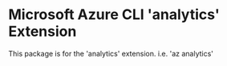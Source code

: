 Microsoft Azure CLI 'analytics' Extension
==========================================

This package is for the 'analytics' extension.
i.e. 'az analytics'
